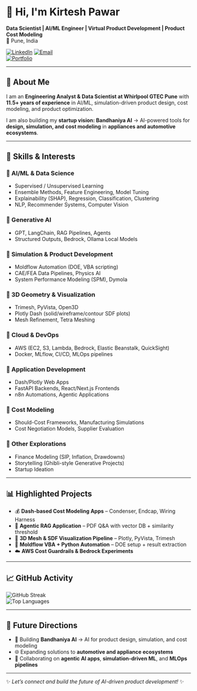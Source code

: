 # 👋 Hi, I'm Kirtesh Pawar  

**Data Scientist | AI/ML Engineer | Virtual Product Development | Product Cost Modeling**  
📍 Pune, India  

[![LinkedIn](https://img.shields.io/badge/LinkedIn-Connect-blue?logo=linkedin)]([https://www.linkedin.com/in/kirtesh-pawar/](https://www.linkedin.com/in/kirtesh-pawar-6b076954/))  
[![Email](https://img.shields.io/badge/Email-kirtesh.pawar2009%40gmail.com-red?logo=gmail)](mailto:kirtesh.pawar2009@gmail.com)  
[![Portfolio](https://img.shields.io/badge/Portfolio-BandhaniyaAI-green?logo=github)](https://github.com/kirteshpawar)  

---

## 🎯 About Me  

I am an **Engineering Analyst & Data Scientist at Whirlpool GTEC Pune** with **11.5+ years of experience** in AI/ML, simulation-driven product design, cost modeling, and product optimization.  

I am also building my **startup vision: Bandhaniya AI** → AI-powered tools for **design, simulation, and cost modeling** in **appliances and automotive ecosystems**.  

---

## 🚀 Skills & Interests  

### 🔹 AI/ML & Data Science  
- Supervised / Unsupervised Learning  
- Ensemble Methods, Feature Engineering, Model Tuning  
- Explainability (SHAP), Regression, Classification, Clustering  
- NLP, Recommender Systems, Computer Vision  

### 🔹 Generative AI  
- GPT, LangChain, RAG Pipelines, Agents  
- Structured Outputs, Bedrock, Ollama Local Models  

### 🔹 Simulation & Product Development  
- Moldflow Automation (DOE, VBA scripting)  
- CAE/FEA Data Pipelines, Physics AI  
- System Performance Modeling (SPM), Dymola  

### 🔹 3D Geometry & Visualization  
- Trimesh, PyVista, Open3D  
- Plotly Dash (solid/wireframe/contour SDF plots)  
- Mesh Refinement, Tetra Meshing  

### 🔹 Cloud & DevOps  
- AWS (EC2, S3, Lambda, Bedrock, Elastic Beanstalk, QuickSight)  
- Docker, MLflow, CI/CD, MLOps pipelines  

### 🔹 Application Development  
- Dash/Plotly Web Apps  
- FastAPI Backends, React/Next.js Frontends  
- n8n Automations, Agentic Applications  

### 🔹 Cost Modeling  
- Should-Cost Frameworks, Manufacturing Simulations  
- Cost Negotiation Models, Supplier Evaluation  

### 🔹 Other Explorations  
- Finance Modeling (SIP, Inflation, Drawdowns)  
- Storytelling (Ghibli-style Generative Projects)  
- Startup Ideation  

---

## 📊 Highlighted Projects  

- 💰 **Dash-based Cost Modeling Apps** – Condenser, Endcap, Wiring Harness  
- 📑 **Agentic RAG Application** – PDF Q&A with vector DB + similarity threshold  
- 🧊 **3D Mesh & SDF Visualization Pipeline** – Plotly, PyVista, Trimesh  
- 🔄 **Moldflow VBA + Python Automation** – DOE setup + result extraction  
- ☁️ **AWS Cost Guardrails & Bedrock Experiments**  

---

## 📈 GitHub Activity  

![GitHub Streak](https://github-readme-streak-stats.herokuapp.com/?user=kirteshpawar&theme=blue-white)  
![Top Languages](https://github-readme-stats.vercel.app/api/top-langs/?username=kirteshpawar&layout=compact&theme=default)  

---

## 🔮 Future Directions  

- 🚀 Building **Bandhaniya AI** → AI for product design, simulation, and cost modeling  
- 🌐 Expanding solutions to **automotive and appliance ecosystems**  
- 🤝 Collaborating on **agentic AI apps**, **simulation-driven ML**, and **MLOps pipelines**  

---

✨ *Let’s connect and build the future of AI-driven product development!* ✨  
